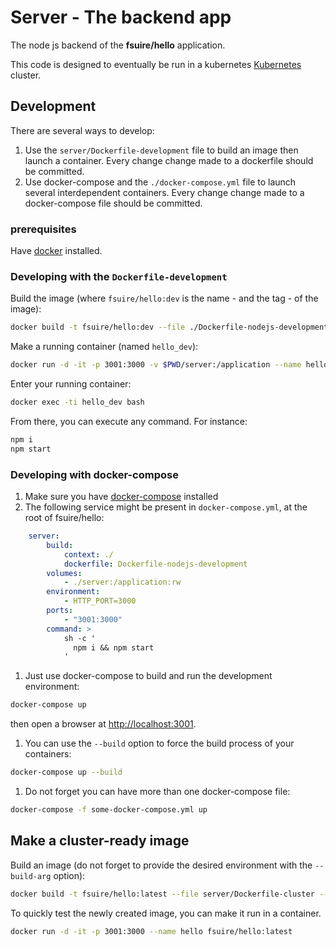# Server - The backend app

The node js backend of the **fsuire/hello** application.

This code is designed to eventually be run in a kubernetes [Kubernetes](https://kubernetes.io/) cluster.

## Development

There are several ways to develop:
1. Use the `server/Dockerfile-development` file to build an image then launch a container. Every change change made to a dockerfile should be committed.
1. Use docker-compose and the `./docker-compose.yml` file to launch several interdependent containers. Every change change made to a docker-compose file should be committed.

### prerequisites
Have [docker](https://docs.docker.com/engine/installation/) installed.

### Developing with the `Dockerfile-development`

Build the image (where `fsuire/hello:dev` is the name - and the tag - of the image):
```bash
docker build -t fsuire/hello:dev --file ./Dockerfile-nodejs-development server/.
```

Make a running container (named `hello_dev`):
```bash
docker run -d -it -p 3001:3000 -v $PWD/server:/application --name hello_dev fsuire/hello:dev bash
```

Enter your running container:
```bash
docker exec -ti hello_dev bash
```

From there, you can execute any command. For instance:
```bash
npm i
npm start
```

### Developing with docker-compose

1. Make sure you have [docker-compose](https://docs.docker.com/compose/install/) installed
1. The following service might be present in `docker-compose.yml`, at the root of fsuire/hello:
```yaml
    server:
        build:
            context: ./
            dockerfile: Dockerfile-nodejs-development
        volumes:
            - ./server:/application:rw
        environment:
            - HTTP_PORT=3000
        ports:
            - "3001:3000"
        command: >
            sh -c '
              npm i && npm start
            '
```
1. Just use docker-compose to build and run the development environment:
```bash
docker-compose up
```
then open a browser at [http://localhost:3001](http://localhost:3001).
1. You can use the `--build` option to force the build process of your containers:
```bash
docker-compose up --build
```
1. Do not forget you can have more than one docker-compose file:
```bash
docker-compose -f some-docker-compose.yml up
```

## Make a cluster-ready image

Build an image (do not forget to provide the desired environment with the `--build-arg` option):
```bash
docker build -t fsuire/hello:latest --file server/Dockerfile-cluster --build-arg NODE_ENV=production server/.
```

To quickly test the newly created image, you can make it run in a container.
```bash
docker run -d -it -p 3001:3000 --name hello fsuire/hello:latest
```
